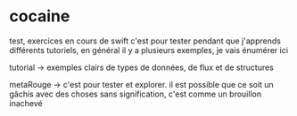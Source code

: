 # cocaine
test, exercices en cours de swift
c'est pour tester pendant que j'apprends différents tutoriels, en général il y a plusieurs exemples, je vais énumérer ici

tutorial -> exemples clairs de types de données, de flux et de structures

metaRouge -> c'est pour tester et explorer. il est possible que ce soit un gâchis avec des choses sans signification, c'est comme un brouillon inachevé
